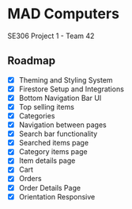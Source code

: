 # MAD Computers

SE306 Project 1 - Team 42

## Roadmap

- [x] Theming and Styling System
- [x] Firestore Setup and Integrations
- [x] Bottom Navigation Bar UI
- [x] Top selling items
- [x] Categories
- [x] Navigation between pages
- [x] Search bar functionality
- [x] Searched items page
- [x] Category items page
- [x] Item details page
- [x] Cart
- [x] Orders
- [x] Order Details Page
- [x] Orientation Responsive
